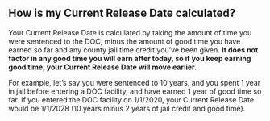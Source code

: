 ## How is my Current Release Date calculated?

Your Current Release Date is calculated by taking the amount of time you were sentenced to the DOC, minus the amount of good time you have earned so far and any county jail time credit you’ve been given. **It does not factor in any good time you will earn after today, so if you keep earning good time, your Current Release Date will move earlier.**

For example, let’s say you were sentenced to 10 years, and you spent 1 year in jail before entering a DOC facility, and have earned 1 year of good time so far. If you entered the DOC facility on 1/1/2020, your Current Release Date would be 1/1/2028 (10 years minus 2 years of jail credit and good time).
